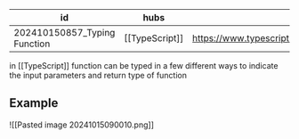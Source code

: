 
| id                           | hubs           | source                                                        |
| ---------------------------- | -------------- | ------------------------------------------------------------- |
| 202410150857_Typing Function | [[TypeScript]] | https://www.typescriptlang.org/docs/handbook/2/functions.html |
in [[TypeScript]] function can be typed in a few different ways to indicate the input parameters and return type of function 
## Example 
![[Pasted image 20241015090010.png]]
